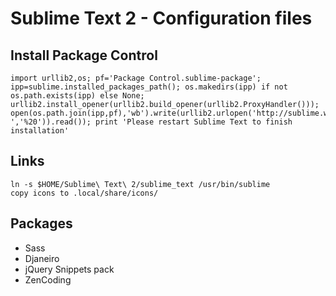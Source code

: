 Sublime Text 2 - Configuration files
============

## Install Package Control
    import urllib2,os; pf='Package Control.sublime-package'; ipp=sublime.installed_packages_path(); os.makedirs(ipp) if not os.path.exists(ipp) else None; urllib2.install_opener(urllib2.build_opener(urllib2.ProxyHandler())); open(os.path.join(ipp,pf),'wb').write(urllib2.urlopen('http://sublime.wbond.net/'+pf.replace(' ','%20')).read()); print 'Please restart Sublime Text to finish installation'

## Links
    ln -s $HOME/Sublime\ Text\ 2/sublime_text /usr/bin/sublime
    copy icons to .local/share/icons/

## Packages
- Sass
- Djaneiro
- jQuery Snippets pack
- ZenCoding
